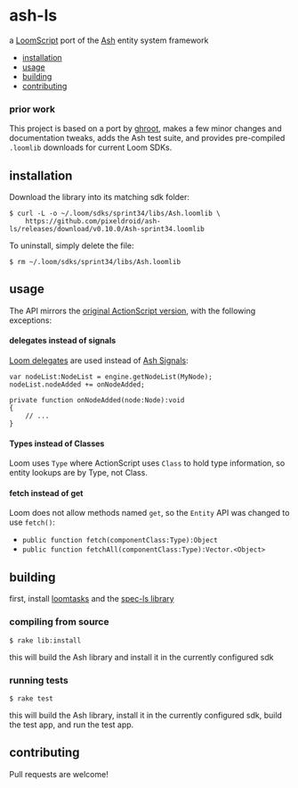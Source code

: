 ash-ls
======

a [LoomScript][loom-sdk] port of the [Ash][ash-as] entity system framework

- [installation](#installation)
- [usage](#usage)
- [building](#building)
- [contributing](#contributing)


### prior work

This project is based on a port by [ghroot](https://github.com/ghroot/AshLoom), makes a few minor changes and documentation tweaks, adds the Ash test suite, and provides pre-compiled `.loomlib` downloads for current Loom SDKs.


## installation

Download the library into its matching sdk folder:

    $ curl -L -o ~/.loom/sdks/sprint34/libs/Ash.loomlib \
        https://github.com/pixeldroid/ash-ls/releases/download/v0.10.0/Ash-sprint34.loomlib

To uninstall, simply delete the file:

    $ rm ~/.loom/sdks/sprint34/libs/Ash.loomlib


## usage

The API mirrors the [original ActionScript version][ash-as], with the following exceptions:

#### delegates instead of signals

[Loom delegates][delegates-ls] are used instead of [Ash Signals][signals-ash]:

```ls
var nodeList:NodeList = engine.getNodeList(MyNode);
nodeList.nodeAdded += onNodeAdded;

private function onNodeAdded(node:Node):void
{
    // ...
}
```

#### Types instead of Classes

Loom uses `Type` where ActionScript uses `Class` to hold type information, so entity lookups are by Type, not Class.

#### fetch instead of get

Loom does not allow methods named `get`, so the `Entity` API was changed to use `fetch()`:

* `public function fetch(componentClass:Type):Object`
* `public function fetchAll(componentClass:Type):Vector.<Object>`


## building

first, install [loomtasks][loomtasks] and the [spec-ls library][spec-ls]

### compiling from source

    $ rake lib:install

this will build the Ash library and install it in the currently configured sdk

### running tests

    $ rake test

this will build the Ash library, install it in the currently configured sdk, build the test app, and run the test app.


## contributing

Pull requests are welcome!


[ash-as]: http://www.ashframework.org "a high-performance entity system framework for game development"
[delegates-ls]: http://docs.theengine.co/loom/1.1.4813/guides/02_LoomScript/02_syntax.html#toc_16 "LoomScript Language Reference: Delegates"
[signals-ash]: https://github.com/richardlord/Ash/tree/master/src/ash/signals "Ash Signals"
[spec-ls]: https://github.com/pixeldroid/spec-ls "a simple spec framework for Loom"
[loom-sdk]: https://github.com/LoomSDK/LoomSDK "a native mobile app and game framework"
[loomtasks]: https://github.com/pixeldroid/loomtasks "Rake tasks for working with loomlibs"
